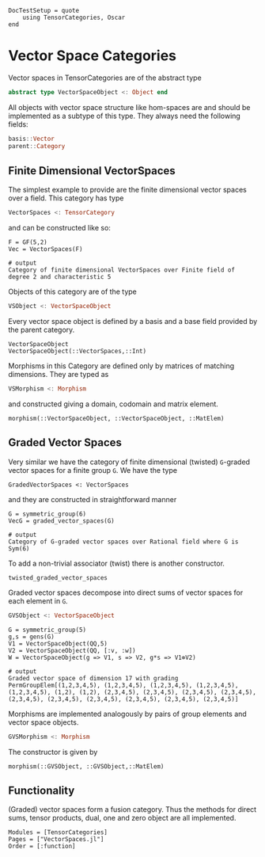 ```@meta 
DocTestSetup = quote 
    using TensorCategories, Oscar
end
```


# Vector Space Categories

Vector spaces in TensorCategories are of the abstract type

```julia
abstract type VectorSpaceObject <: Object end
```

All objects with vector space structure like hom-spaces are and should be implemented as a
subtype of this type. They always need the following fields:

```julia
basis::Vector
parent::Category
```

## Finite Dimensional VectorSpaces

The simplest example to provide are the finite dimensional vector spaces over a field.
This category has type

```julia
VectorSpaces <: TensorCategory
```

and can be constructed like so:

```jldoctest
F = GF(5,2)
Vec = VectorSpaces(F)

# output
Category of finite dimensional VectorSpaces over Finite field of degree 2 and characteristic 5
```

Objects of this category are of the type

```julia
VSObject <: VectorSpaceObject
```

Every vector space object is defined by a basis and a base field provided by the
parent category.

```@docs
VectorSpaceObject
VectorSpaceObject(::VectorSpaces,::Int)
```

Morphisms in this Category are defined only by matrices of matching dimensions.
They are typed as

```julia
VSMorphism <: Morphism
```

and constructed giving a domain, codomain and matrix element.

```@docs; canonical = false
morphism(::VectorSpaceObject, ::VectorSpaceObject, ::MatElem)
```

## Graded Vector Spaces

Very similar we have the category of finite dimensional (twisted) ``G``-graded vector spaces for a finite group ``G``.
We have the type

```
GradedVectorSpaces <: VectorSpaces
```
and they are constructed in straightforward manner

```jldoctest; output = false
G = symmetric_group(6)
VecG = graded_vector_spaces(G)

# output
Category of G-graded vector spaces over Rational field where G is Sym(6)
```

To add a non-trivial associator (twist) there is another constructor. 

```@docs
twisted_graded_vector_spaces
```

Graded vector spaces decompose into direct sums of vector spaces for each element in
``G``.

```julia
GVSObject <: VectorSpaceObject
```

```jldoctest; output = false
G = symmetric_group(5)
g,s = gens(G)
V1 = VectorSpaceObject(QQ,5)
V2 = VectorSpaceObject(QQ, [:v, :w])
W = VectorSpaceObject(g => V1, s => V2, g*s => V1⊗V2)

# output
Graded vector space of dimension 17 with grading
PermGroupElem[(1,2,3,4,5), (1,2,3,4,5), (1,2,3,4,5), (1,2,3,4,5), (1,2,3,4,5), (1,2), (1,2), (2,3,4,5), (2,3,4,5), (2,3,4,5), (2,3,4,5), (2,3,4,5), (2,3,4,5), (2,3,4,5), (2,3,4,5), (2,3,4,5), (2,3,4,5)]
```

Morphisms are implemented analogously by pairs of group elements and vector space objects.

```julia
GVSMorphism <: Morphism
```

The constructor is given by 

```@docs
morphism(::GVSObject, ::GVSObject,::MatElem)
```


## Functionality

(Graded) vector spaces form a fusion category. Thus the methods for
direct sums, tensor products, dual, one and zero object are all implemented.

```@autodocs
Modules = [TensorCategories]
Pages = ["VectorSpaces.jl"]
Order = [:function]
```
